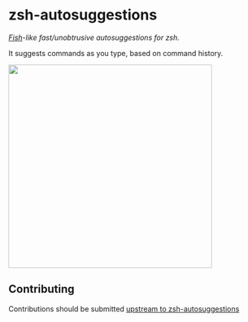 zsh-autosuggestions
===================

_[Fish](http://fishshell.com/)-like fast/unobtrusive autosuggestions for zsh._

It suggests commands as you type, based on command history.

<a href="https://asciinema.org/a/37390" target="_blank"><img src="https://asciinema.org/a/37390.png" width="400" /></a>

Contributing
------------

Contributions should be submitted [upstream to zsh-autosuggestions](https://github.com/zsh-users/zsh-autosuggestions)
